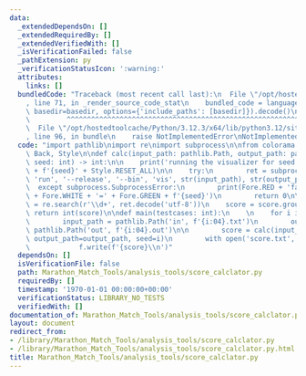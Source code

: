 ```yaml
---
data:
  _extendedDependsOn: []
  _extendedRequiredBy: []
  _extendedVerifiedWith: []
  _isVerificationFailed: false
  _pathExtension: py
  _verificationStatusIcon: ':warning:'
  attributes:
    links: []
  bundledCode: "Traceback (most recent call last):\n  File \"/opt/hostedtoolcache/Python/3.12.3/x64/lib/python3.12/site-packages/onlinejudge_verify/documentation/build.py\"\
    , line 71, in _render_source_code_stat\n    bundled_code = language.bundle(stat.path,\
    \ basedir=basedir, options={'include_paths': [basedir]}).decode()\n          \
    \         ^^^^^^^^^^^^^^^^^^^^^^^^^^^^^^^^^^^^^^^^^^^^^^^^^^^^^^^^^^^^^^^^^^^^^^^^^^^^^^^^^\n\
    \  File \"/opt/hostedtoolcache/Python/3.12.3/x64/lib/python3.12/site-packages/onlinejudge_verify/languages/python.py\"\
    , line 96, in bundle\n    raise NotImplementedError\nNotImplementedError\n"
  code: "import pathlib\nimport re\nimport subprocess\n\nfrom colorama import Fore,\
    \ Back, Style\n\ndef calc(input_path: pathlib.Path, output_path: pathlib.Path,\
    \ seed: int) -> int:\n\n    print('running the visualizer for seed ' + Fore.GREEN\
    \ + f'{seed}' + Style.RESET_ALL)\n\n    try:\n        ret = subprocess.check_output(['cargo',\
    \ 'run', '--release', '--bin', 'vis', str(input_path), str(output_path)])\n  \
    \  except subprocess.SubprocessError:\n        print(Fore.RED + 'failed for seed'\
    \ + Fore.WHITE + '=' + Fore.GREEN + f'{seed}')\n        return 0\n\n    score\
    \ = re.search(r'\\d+', ret.decode('utf-8'))\n    score = score.group()\n\n   \
    \ return int(score)\n\ndef main(testcases: int):\n    \n    for i in range(testcases):\n\
    \        input_path = pathlib.Path('in', f'{i:04}.txt')\n        output_path =\
    \ pathlib.Path('out', f'{i:04}.out')\n\n        score = calc(input_path=input_path,\
    \ output_path=output_path, seed=i)\n        with open('score.txt', 'a') as f:\n\
    \            f.write(f'{score}\\n')"
  dependsOn: []
  isVerificationFile: false
  path: Marathon_Match_Tools/analysis_tools/score_calclator.py
  requiredBy: []
  timestamp: '1970-01-01 00:00:00+00:00'
  verificationStatus: LIBRARY_NO_TESTS
  verifiedWith: []
documentation_of: Marathon_Match_Tools/analysis_tools/score_calclator.py
layout: document
redirect_from:
- /library/Marathon_Match_Tools/analysis_tools/score_calclator.py
- /library/Marathon_Match_Tools/analysis_tools/score_calclator.py.html
title: Marathon_Match_Tools/analysis_tools/score_calclator.py
---
```

